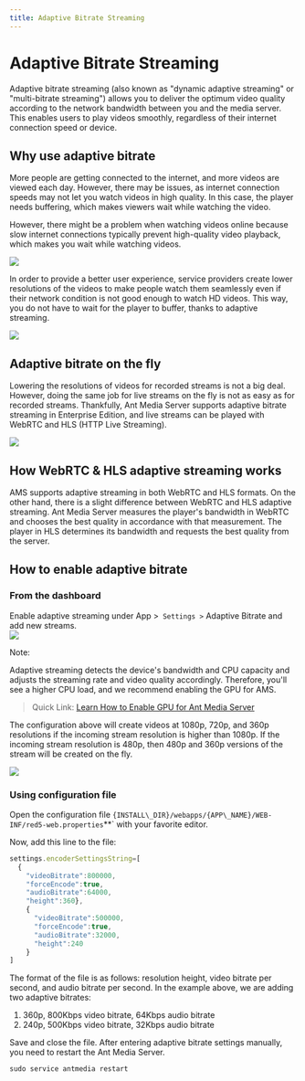 ```yaml
---
title: Adaptive Bitrate Streaming
---
```

# Adaptive Bitrate Streaming

Adaptive bitrate streaming (also known as "dynamic adaptive streaming" or "multi-bitrate streaming") allows you to deliver the optimum video quality according to the network bandwidth between you and the media server. This enables users to play videos smoothly, regardless of their internet connection speed or device.

## Why use adaptive bitrate

More people are getting connected to the internet, and more videos are viewed each day. However, there may be issues, as internet connection speeds may not let you watch videos in high quality. In this case, the player needs buffering, which makes viewers wait while watching the video.

However, there might be a problem when watching videos online because slow internet connections typically prevent high-quality video playback, which makes you wait while watching videos.

![](@site/static/img/buffering.jpg)

In order to provide a better user experience, service providers create lower resolutions of the videos to make people watch them seamlessly even if their network condition is not good enough to watch HD videos. This way, you do not have to wait for the player to buffer, thanks to adaptive streaming.

![](@site/static/img/AP658325161480_131.jpg)

## Adaptive bitrate on the fly

Lowering the resolutions of videos for recorded streams is not a big deal. However, doing the same job for live streams on the fly is not as easy as for recorded streams. Thankfully, Ant Media Server supports adaptive bitrate streaming in Enterprise Edition, and live streams can be played with WebRTC and HLS (HTTP Live Streaming).

![](@site/static/img/HLSsegmentedvideodelivery.png)

## How WebRTC & HLS adaptive streaming works

AMS supports adaptive streaming in both WebRTC and HLS formats. On the other hand, there is a slight difference between WebRTC and HLS adaptive streaming. Ant Media Server measures the player's bandwidth in WebRTC and chooses the best quality in accordance with that measurement. The player in HLS determines its bandwidth and requests the best quality from the server.

## How to enable adaptive bitrate

### From the dashboard

Enable adaptive streaming under App >` Settings >` Adaptive Bitrate and add new streams.  
![](@site/static/img/abs.png)

Note:

Adaptive streaming detects the device's bandwidth and CPU capacity and adjusts the streaming rate and video quality accordingly. Therefore, you'll see a higher CPU load, and we recommend enabling the GPU for AMS.

> Quick Link: [Learn How to Enable GPU for Ant Media Server](/guides/advanced-usage/using-nvidia-gpu/)

The configuration above will create videos at 1080p, 720p, and 360p resolutions if the incoming stream resolution is higher than 1080p. If the incoming stream resolution is 480p, then 480p and 360p versions of the stream will be created on the fly.

![](@site/static/img/iosmediacaptureresolutions.png)

### Using configuration file

Open the configuration file `{INSTALL\_DIR}/webapps/{APP\_NAME}/WEB-INF/red5-web.properties`**` with your favorite editor.

Now, add this line to the file: 

```js
settings.encoderSettingsString=[
  {
    "videoBitrate":800000,
    "forceEncode":true,
    "audioBitrate":64000,
    "height":360},
    {
      "videoBitrate":500000,
      "forceEncode":true,
      "audioBitrate":32000,
      "height":240
    }
]
```

The format of the file is as follows: resolution height, video bitrate per second, and audio bitrate per second. In the example above, we are adding two adaptive bitrates:

1.  360p, 800Kbps video bitrate, 64Kbps audio bitrate
2.  240p, 500Kbps video bitrate, 32Kbps audio bitrate

Save and close the file. After entering adaptive bitrate settings manually, you need to restart the Ant Media Server.
```shell
sudo service antmedia restart
```